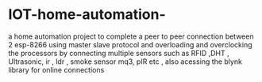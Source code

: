 # IOT-home-automation-
a home automation project to complete a peer to peer connection between 2 esp-8266 using master slave protocol and overloading and overclocking the processors by connecting multiple sensors such as RFID ,DHT , Ultrasonic, ir , ldr , smoke sensor mq3, pIR etc , also acessing the blynk library for online connections 
